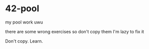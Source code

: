 # 42-pool
my pool work uwu 

there are some wrong exercises so don't copy them I'm lazy to fix it

Don't copy. Learn.
